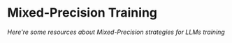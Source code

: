# Mixed-Precision Training
*Here're some resources about Mixed-Precision strategies for LLMs training*